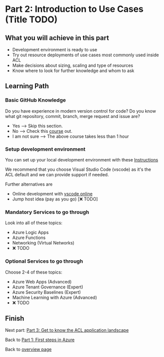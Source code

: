 # Part 2: Introduction to Use Cases (Title TODO)

## What you will achieve in this part

* Development environment is ready to use
* Try out resource deployments of use cases most commonly used inside ACL
* Make decisions about sizing, scaling and type of resources
* Know where to look for further knowledge and whom to ask

## Learning Path

### Basic GitHub Knowledge

Do you have experience in modern version control for code? Do you know what git repository, commit, branch, merge request and issue are?

* Yes  --> Skip this section.
* No --> Check this [course](https://lab.github.com/githubtraining/introduction-to-github) out.
* I am not sure --> The above course takes less than 1 hour

### Setup development environment

You can set up your local development environment with these [Instructions](https://docs.microsoft.com/en-us/learn/modules/prepare-your-dev-environment-for-azure-development/)

We recommend that you choose Visual Studio Code (vscode) as it's the ACL default and we can provide support if needed.

Further alternatives are
* Online development with [vscode online](https://vscode.dev/)
* Jump host idea (pay as you go) [❌ TODO]

### Mandatory Services to go through

Look into all of these topics:

* Azure Logic Apps
* Azure Functions
* Networking (Virtual Networks)
* ❌ TODO

### Optional Services to go through

Choose 2-4 of these topics:

* Azure Web Apps (Advanced)
* Azure Tenant Governance (Expert)
* Azure Security Baselines (Expert)
* Machine Learning with Azure (Advanced)
* ❌ TODO

## Finish

Next part: [Part 3: Get to know the ACL application landscape](../part-3-awk-applications/main.md)

Back to [Part 1: First steps in Azure](../part-1-sandbox/main.md)

Back to [overview page](../main.md)
